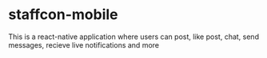 # staffcon-mobile
 This is a react-native application where users can post, like post, chat, send messages, recieve live notifications and more

